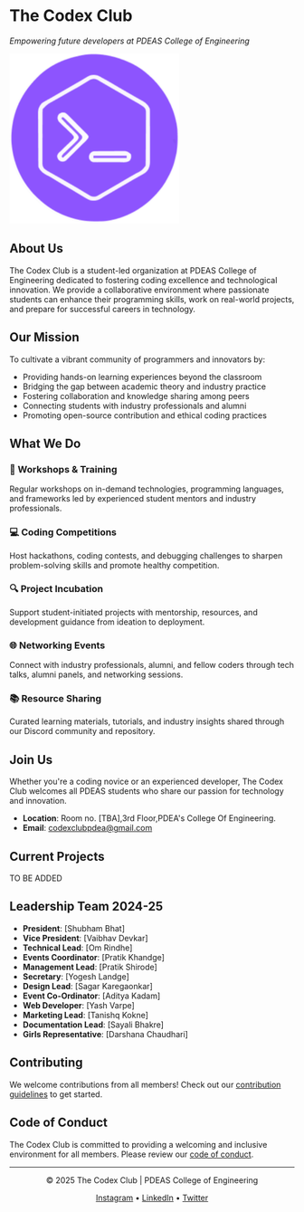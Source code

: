 # The Codex Club

*Empowering future developers at PDEAS College of Engineering*

![Codex Club Logo](https://github.com/codexclubpdea/.github/blob/main/assests/codexlogsmall.png)

## About Us

The Codex Club is a student-led organization at PDEAS College of Engineering dedicated to fostering coding excellence and technological innovation. We provide a collaborative environment where passionate students can enhance their programming skills, work on real-world projects, and prepare for successful careers in technology.

## Our Mission

To cultivate a vibrant community of programmers and innovators by:
- Providing hands-on learning experiences beyond the classroom
- Bridging the gap between academic theory and industry practice
- Fostering collaboration and knowledge sharing among peers
- Connecting students with industry professionals and alumni
- Promoting open-source contribution and ethical coding practices

## What We Do

### 🚀 Workshops & Training
Regular workshops on in-demand technologies, programming languages, and frameworks led by experienced student mentors and industry professionals.

### 💻 Coding Competitions
Host hackathons, coding contests, and debugging challenges to sharpen problem-solving skills and promote healthy competition.

### 🔍 Project Incubation
Support student-initiated projects with mentorship, resources, and development guidance from ideation to deployment.

### 🌐 Networking Events
Connect with industry professionals, alumni, and fellow coders through tech talks, alumni panels, and networking sessions.

### 📚 Resource Sharing
Curated learning materials, tutorials, and industry insights shared through our Discord community and repository.

## Join Us

Whether you're a coding novice or an experienced developer, The Codex Club welcomes all PDEAS students who share our passion for technology and innovation.

- **Location**: Room no. [TBA],3rd Floor,PDEA's College Of Engineering.
- **Email**: codexclubpdea@gmail.com

## Current Projects

TO BE ADDED

## Leadership Team 2024-25

- **President**: [Shubham Bhat]
- **Vice President**: [Vaibhav Devkar]
- **Technical Lead**: [Om Rindhe]
- **Events Coordinator**: [Pratik Khandge]
- **Management Lead**: [Pratik Shirode]
- **Secretary**: [Yogesh Landge]
- **Design Lead**: [Sagar Karegaonkar]
- **Event Co-Ordinator**: [Aditya Kadam]
- **Web Developer**: [Yash Varpe]
- **Marketing Lead**: [Tanishq Kokne]
- **Documentation Lead**: [Sayali Bhakre]
- **Girls Representative**: [Darshana Chaudhari]

## Contributing

We welcome contributions from all members! Check out our [contribution guidelines](https://github.com/codexclub-pdeas/contributing.md) to get started.

## Code of Conduct

The Codex Club is committed to providing a welcoming and inclusive environment for all members. Please review our [code of conduct](https://github.com/codexclub-pdeas/code-of-conduct.md).

---

<p align="center">© 2025 The Codex Club | PDEAS College of Engineering</p>
<p align="center">
  <a href="https://instagram.com/codex.pdeacoem">Instagram</a> •
  <a href="https://www.linkedin.com/company/codexclubpdea/">LinkedIn</a> •
  <a href="https://x.com/codex_club_pune">Twitter</a>
</p>
